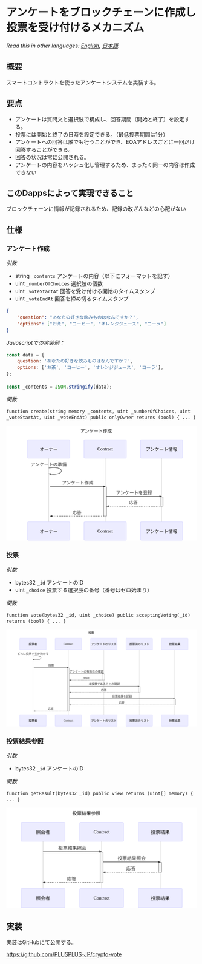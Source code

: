 # アンケートをブロックチェーンに作成し投票を受け付けるメカニズム

*Read this in other languages: [English](README.en.md), [日本語](README.ja.md).*

## 概要

スマートコントラクトを使ったアンケートシステムを実装する。

## 要点

- アンケートは質問文と選択肢で構成し、回答期間（開始と終了）を設定する。
- 投票には開始と終了の日時を設定できる。（最低投票期間は1分）
- アンケートへの回答は誰でも行うことができ、EOAアドレスごとに一回だけ回答することができる。
- 回答の状況は常に公開される。
- アンケートの内容をハッシュ化し管理するため、まったく同一の内容は作成できない

## このDappsによって実現できること

ブロックチェーンに情報が記録されるため、記録の改ざんなどの心配がない

## 仕様

### アンケート作成

*引数*

- string `_contents` アンケートの内容（以下にフォーマットを記す）
- uint `_numberOfChoices` 選択肢の個数
- uint `_voteStartAt` 回答を受け付ける開始のタイムスタンプ
- uint `_voteEndAt` 回答を締め切るタイムスタンプ

```json
{
    "question": "あなたの好きな飲みものはなんですか？",
    "options": ["お茶", "コーヒー", "オレンジジュース", "コーラ"]
}
```

*Javascriptでの実装例：*

```js
const data = {
    question: 'あなたの好きな飲みものはなんですか？',
    options: ['お茶', 'コーヒー', 'オレンジジュース', 'コーラ'],
};

const _contents = JSON.stringify(data);
```

*関数*

```solidity
function create(string memory _contents, uint _numberOfChoices, uint _voteStartAt, uint _voteEndAt) public onlyOwner returns (bool) { ... }
```

![キャンペーン作成](./sequence-diagram/create-questionnaire.svg)


### 投票

*引数*

- bytes32 `_id` アンケートのID
- uint `_choice` 投票する選択肢の番号（番号はゼロ始まり）

*関数*

```solidity
function vote(bytes32 _id, uint _choice) public acceptingVoting(_id) returns (bool) { ... }
```

![投票](./sequence-diagram/vote.svg)

### 投票結果参照

*引数*

- bytes32 `_id` アンケートのID

*関数*

```solidity
function getResult(bytes32 _id) public view returns (uint[] memory) { ... }
```

![投票結果参照](./sequence-diagram/get-result.svg)

## 実装

実装はGitHubにて公開する。

https://github.com/PLUSPLUS-JP/crypto-vote
